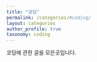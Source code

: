 ```yaml
---
title: "코딩"
permalink: /categories/#coding/
layout: categories
author_profile: true
taxonomy: coding
---
```


코딩에 관한 글을 모은곳입니다.